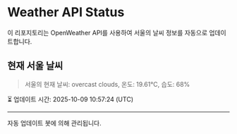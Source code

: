 
# Weather API Status

이 리포지토리는 OpenWeather API를 사용하여 서울의 날씨 정보를 자동으로 업데이트합니다.

## 현재 서울 날씨
> 서울의 현재 날씨: overcast clouds, 온도: 19.61°C, 습도: 68%

⏳ 업데이트 시간: 2025-10-09 10:57:24 (UTC)

---
자동 업데이트 봇에 의해 관리됩니다.
